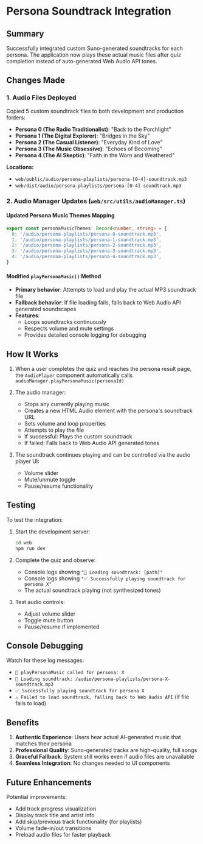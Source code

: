 # Persona Soundtrack Integration

## Summary
Successfully integrated custom Suno-generated soundtracks for each persona. The application now plays these actual music files after quiz completion instead of auto-generated Web Audio API tones.

## Changes Made

### 1. Audio Files Deployed
Copied 5 custom soundtrack files to both development and production folders:
- **Persona 0 (The Radio Traditionalist)**: "Back to the Porchlight" 
- **Persona 1 (The Digital Explorer)**: "Bridges in the Sky"
- **Persona 2 (The Casual Listener)**: "Everyday Kind of Love"
- **Persona 3 (The Music Obsessive)**: "Echoes of Becoming"
- **Persona 4 (The AI Skeptic)**: "Faith in the Worn and Weathered"

**Locations:**
- `web/public/audio/persona-playlists/persona-[0-4]-soundtrack.mp3`
- `web/dist/audio/persona-playlists/persona-[0-4]-soundtrack.mp3`

### 2. Audio Manager Updates (`web/src/utils/audioManager.ts`)

#### Updated Persona Music Themes Mapping
```typescript
export const personaMusicThemes: Record<number, string> = {
  0: '/audio/persona-playlists/persona-0-soundtrack.mp3',
  1: '/audio/persona-playlists/persona-1-soundtrack.mp3',
  2: '/audio/persona-playlists/persona-2-soundtrack.mp3',
  3: '/audio/persona-playlists/persona-3-soundtrack.mp3',
  4: '/audio/persona-playlists/persona-4-soundtrack.mp3',
}
```

#### Modified `playPersonaMusic()` Method
- **Primary behavior**: Attempts to load and play the actual MP3 soundtrack file
- **Fallback behavior**: If file loading fails, falls back to Web Audio API generated soundscapes
- **Features**:
  - Loops soundtracks continuously
  - Respects volume and mute settings
  - Provides detailed console logging for debugging

## How It Works

1. When a user completes the quiz and reaches the persona result page, the `AudioPlayer` component automatically calls `audioManager.playPersonaMusic(personaId)`

2. The audio manager:
   - Stops any currently playing music
   - Creates a new HTML Audio element with the persona's soundtrack URL
   - Sets volume and loop properties
   - Attempts to play the file
   - If successful: Plays the custom soundtrack
   - If failed: Falls back to Web Audio API generated tones

3. The soundtrack continues playing and can be controlled via the audio player UI:
   - Volume slider
   - Mute/unmute toggle
   - Pause/resume functionality

## Testing

To test the integration:

1. Start the development server:
   ```bash
   cd web
   npm run dev
   ```

2. Complete the quiz and observe:
   - Console logs showing `"🎵 Loading soundtrack: [path]"`
   - Console logs showing `"✅ Successfully playing soundtrack for persona X"`
   - The actual soundtrack playing (not synthesized tones)

3. Test audio controls:
   - Adjust volume slider
   - Toggle mute button
   - Pause/resume if implemented

## Console Debugging

Watch for these log messages:
- `🎵 playPersonaMusic called for persona: X`
- `🎵 Loading soundtrack: /audio/persona-playlists/persona-X-soundtrack.mp3`
- `✅ Successfully playing soundtrack for persona X`
- `⚠️ Failed to load soundtrack, falling back to Web Audio API` (if file fails to load)

## Benefits

1. **Authentic Experience**: Users hear actual AI-generated music that matches their persona
2. **Professional Quality**: Suno-generated tracks are high-quality, full songs
3. **Graceful Fallback**: System still works even if audio files are unavailable
4. **Seamless Integration**: No changes needed to UI components

## Future Enhancements

Potential improvements:
- Add track progress visualization
- Display track title and artist info
- Add skip/previous track functionality (for playlists)
- Volume fade-in/out transitions
- Preload audio files for faster playback

